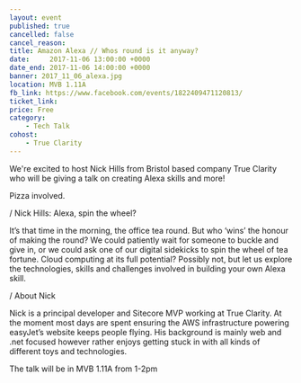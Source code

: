 ```yaml
---
layout: event
published: true
cancelled: false
cancel_reason:
title: Amazon Alexa // Whos round is it anyway?
date:     2017-11-06 13:00:00 +0000
date_end: 2017-11-06 14:00:00 +0000
banner: 2017_11_06_alexa.jpg
location: MVB 1.11A
fb_link: https://www.facebook.com/events/1822409471120813/
ticket_link:
price: Free
category:
    - Tech Talk
cohost:
    - True Clarity
---
```


We're excited to host Nick Hills from Bristol based company True Clarity who will be giving a talk on creating Alexa skills and more!

Pizza involved.

/ Nick Hills: Alexa, spin the wheel?

It’s that time in the morning, the office tea round. But who ‘wins’ the honour of making the round? We could patiently wait for someone to buckle and give in, or we could ask one of our digital sidekicks to spin the wheel of tea fortune. Cloud computing at its full potential? Possibly not, but let us explore the technologies, skills and challenges involved in building your own Alexa skill.

/ About Nick

Nick is a principal developer and Sitecore MVP working at True Clarity. At the moment most days are spent ensuring the AWS infrastructure powering easyJet’s website keeps people flying. His background is mainly web and .net focused however rather enjoys getting stuck in with all kinds of different toys and technologies.

The talk will be in MVB 1.11A from 1-2pm

